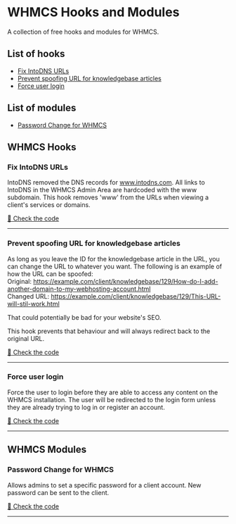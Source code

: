 # WHMCS Hooks and Modules
A collection of free hooks and modules for WHMCS.

## List of hooks

- [Fix IntoDNS URLs](#fix-intodns-urls)
- [Prevent spoofing URL for knowledgebase articles](#prevent-spoofing-url-for-knowledgebase-articles)
- [Force user login](#force-user-login)

## List of modules

- [Password Change for WHMCS](#password-change-for-whmcs)

## WHMCS Hooks
### Fix IntoDNS URLs
IntoDNS removed the DNS records for www.intodns.com. All links to IntoDNS in the WHMCS Admin Area are hardcoded
with the www subdomain.
This hook removes 'www' from the URLs when viewing a client's services or domains.

[🔗 Check the code](hooks/FixIntoDNSURLs.php)
___
### Prevent spoofing URL for knowledgebase articles
As long as you leave the ID for the knowledgebase article in the URL, you can change the URL to whatever you want. 
The following is an example of how the URL can be spoofed:<br>
Original: https://example.com/client/knowledgebase/129/How-do-I-add-another-domain-to-my-webhosting-account.html <br>
Changed URL: https://example.com/client/knowledgebase/129/This-URL-will-stil-work.html

That could potentially be bad for your website's SEO. 

This hook prevents that behaviour and will always redirect back to the original URL.

[🔗 Check the code](hooks/FixKnowledgebaseRedirects.php)
___
### Force user login
Force the user to login before they are able to access any content on the WHMCS installation. 
The user will be redirected to the login form unless they are already trying to log in or register an account.

[🔗 Check the code](hooks/ForceUserLogin.php)

---
## WHMCS Modules
### Password Change for WHMCS
Allows admins to set a specific password for a client account. New password can be sent to the client.

[🔗 Check the code](modules/addons/WHMCSPasswordChange)

---